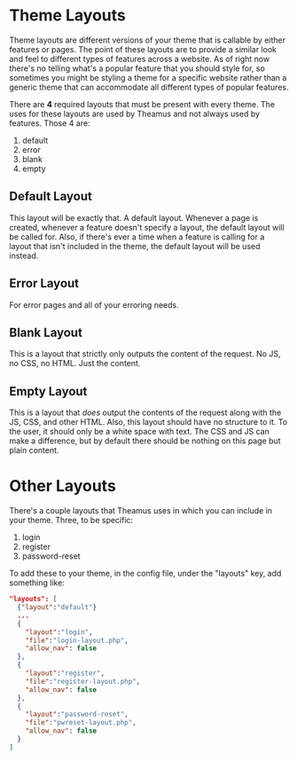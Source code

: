# Theme Layouts
Theme layouts are different versions of your theme that is callable by either features or pages. The point of these layouts are to provide a similar look and feel to different types of features across a website. As of right now there's no telling what's a popular feature that you should style for, so sometimes you might be styling a theme for a specific website rather than a generic theme that can accommodate all different types of popular features.

There are __4__ required layouts that must be present with every theme. The uses for these layouts are used by Theamus and not always used by features. Those 4 are:

1. default
1. error
1. blank
1. empty

## Default Layout
This layout will be exactly that. A default layout. Whenever a page is created, whenever a feature doesn't specify a layout, the default layout will be called for. Also, if there's ever a time when a feature is calling for a layout that isn't included in the theme, the default layout will be used instead.

## Error Layout
For error pages and all of your erroring needs.

## Blank Layout
This is a layout that strictly only outputs the content of the request. No JS, no CSS, no HTML. Just the content.

## Empty Layout
This is a layout that _does_ output the contents of the request along with the JS, CSS, and other HTML. Also, this layout should have no structure to it. To the user, it should only be a white space with text. The CSS and JS can make a difference, but by default there should be nothing on this page but plain content.

# Other Layouts
There's a couple layouts that Theamus uses in which you can include in your theme. Three, to be specific:

1. login
2. register
3. password-reset

To add these to your theme, in the config file, under the "layouts" key, add something like:

```json
"layouts": [
  {"layout":"default"}
  ...
  {
    "layout":"login",
    "file":"login-layout.php",
    "allow_nav": false
  },
  {
    "layout":"register",
    "file":"register-layout.php",
    "allow_nav": false
  },
  {
    "layout":"password-reset",
    "file":"pwreset-layout.php",
    "allow_nav": false
  }
]
```
